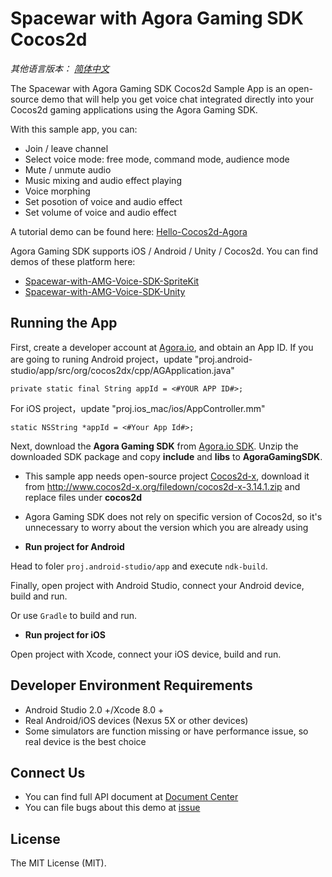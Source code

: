 # Spacewar with Agora Gaming SDK Cocos2d

*其他语言版本： [简体中文](README.md)*

The Spacewar with Agora Gaming SDK Cocos2d Sample App is an open-source demo that will help you get voice chat integrated directly into your Cocos2d gaming applications using the Agora Gaming SDK.

With this sample app, you can:

- Join / leave channel
- Select voice mode: free mode, command mode, audience mode
- Mute / unmute audio
- Music mixing and audio effect playing
- Voice morphing
- Set posotion of voice and audio effect
- Set volume of voice and audio effect

A tutorial demo can be found here: [Hello-Cocos2d-Agora](https://github.com/AgoraIO/Hello-Cocos2d-Agora)

Agora Gaming SDK supports iOS / Android / Unity / Cocos2d. You can find demos of these platform here:

- [Spacewar-with-AMG-Voice-SDK-SpriteKit](https://github.com/AgoraIO/Spacewar-with-AMG-Voice-SDK-SpriteKit)
- [Spacewar-with-AMG-Voice-SDK-Unity](https://github.com/AgoraIO/Spacewar-with-AMG-Voice-SDK-Unity)

## Running the App
First, create a developer account at [Agora.io](https://dashboard.agora.io/signin/), and obtain an App ID. If you are going to runing Android project，update "proj.android-studio/app/src/org/cocos2dx/cpp/AGApplication.java"

```
private static final String appId = <#YOUR APP ID#>;
```

For iOS project，update "proj.ios_mac/ios/AppController.mm"

```
static NSString *appId = <#Your App Id#>;
```

Next, download the **Agora Gaming SDK** from [Agora.io SDK](https://www.agora.io/en/download/). Unzip the downloaded SDK package and copy **include** and **libs** to **AgoraGamingSDK**.

- This sample app needs open-source project [Cocos2d-x](http://www.cocos2d-x.org/), download it from http://www.cocos2d-x.org/filedown/cocos2d-x-3.14.1.zip and replace files under **cocos2d**
- Agora Gaming SDK does not rely on specific version of Cocos2d, so it's unnecessary to worry about the version which you are already using 

- **Run project for Android**

Head to foler `proj.android-studio/app` and execute `ndk-build`.

Finally, open project with Android Studio, connect your Android device, build and run.

Or use `Gradle` to build and run.

- **Run project for iOS**

Open project with Xcode, connect your iOS device, build and run.

## Developer Environment Requirements
- Android Studio 2.0 +/Xcode 8.0 +
- Real Android/iOS devices (Nexus 5X or other devices)
- Some simulators are function missing or have performance issue, so real device is the best choice

## Connect Us

- You can find full API document at [Document Center](https://docs.agora.io/en/)
- You can file bugs about this demo at [issue](https://github.com/AgoraIO/Spacewar-with-AMG-Voice-SDK-Cocos2d/issues)

## License

The MIT License (MIT).

